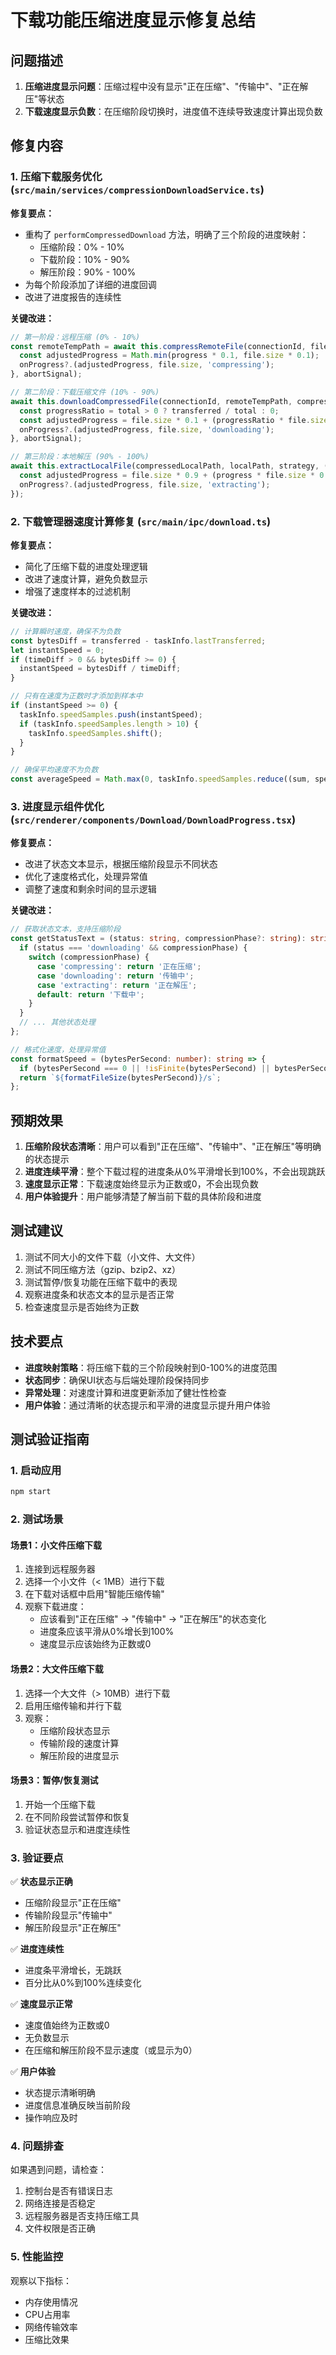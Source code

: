 # 下载功能压缩进度显示修复总结

## 问题描述

1. **压缩进度显示问题**：压缩过程中没有显示"正在压缩"、"传输中"、"正在解压"等状态
2. **下载速度显示负数**：在压缩阶段切换时，进度值不连续导致速度计算出现负数

## 修复内容

### 1. 压缩下载服务优化 (`src/main/services/compressionDownloadService.ts`)

**修复要点：**
- 重构了 `performCompressedDownload` 方法，明确了三个阶段的进度映射：
  - 压缩阶段：0% - 10%
  - 下载阶段：10% - 90%  
  - 解压阶段：90% - 100%
- 为每个阶段添加了详细的进度回调
- 改进了进度报告的连续性

**关键改进：**
```typescript
// 第一阶段：远程压缩 (0% - 10%)
const remoteTempPath = await this.compressRemoteFile(connectionId, file, strategy, (progress) => {
  const adjustedProgress = Math.min(progress * 0.1, file.size * 0.1);
  onProgress?.(adjustedProgress, file.size, 'compressing');
}, abortSignal);

// 第二阶段：下载压缩文件 (10% - 90%)
await this.downloadCompressedFile(connectionId, remoteTempPath, compressedLocalPath, (transferred, total) => {
  const progressRatio = total > 0 ? transferred / total : 0;
  const adjustedProgress = file.size * 0.1 + (progressRatio * file.size * 0.8);
  onProgress?.(adjustedProgress, file.size, 'downloading');
}, abortSignal);

// 第三阶段：本地解压 (90% - 100%)
await this.extractLocalFile(compressedLocalPath, localPath, strategy, (progress) => {
  const adjustedProgress = file.size * 0.9 + (progress * file.size * 0.1);
  onProgress?.(adjustedProgress, file.size, 'extracting');
});
```

### 2. 下载管理器速度计算修复 (`src/main/ipc/download.ts`)

**修复要点：**
- 简化了压缩下载的进度处理逻辑
- 改进了速度计算，避免负数显示
- 增强了速度样本的过滤机制

**关键改进：**
```typescript
// 计算瞬时速度，确保不为负数
const bytesDiff = transferred - taskInfo.lastTransferred;
let instantSpeed = 0;
if (timeDiff > 0 && bytesDiff >= 0) {
  instantSpeed = bytesDiff / timeDiff;
}

// 只有在速度为正数时才添加到样本中
if (instantSpeed >= 0) {
  taskInfo.speedSamples.push(instantSpeed);
  if (taskInfo.speedSamples.length > 10) {
    taskInfo.speedSamples.shift();
  }
}

// 确保平均速度不为负数
const averageSpeed = Math.max(0, taskInfo.speedSamples.reduce((sum, speed) => sum + speed, 0) / Math.max(1, taskInfo.speedSamples.length));
```

### 3. 进度显示组件优化 (`src/renderer/components/Download/DownloadProgress.tsx`)

**修复要点：**
- 改进了状态文本显示，根据压缩阶段显示不同状态
- 优化了速度格式化，处理异常值
- 调整了速度和剩余时间的显示逻辑

**关键改进：**
```typescript
// 获取状态文本，支持压缩阶段
const getStatusText = (status: string, compressionPhase?: string): string => {
  if (status === 'downloading' && compressionPhase) {
    switch (compressionPhase) {
      case 'compressing': return '正在压缩';
      case 'downloading': return '传输中';
      case 'extracting': return '正在解压';
      default: return '下载中';
    }
  }
  // ... 其他状态处理
};

// 格式化速度，处理异常值
const formatSpeed = (bytesPerSecond: number): string => {
  if (bytesPerSecond === 0 || !isFinite(bytesPerSecond) || bytesPerSecond < 0) return '0 B/s';
  return `${formatFileSize(bytesPerSecond)}/s`;
};
```

## 预期效果

1. **压缩阶段状态清晰**：用户可以看到"正在压缩"、"传输中"、"正在解压"等明确的状态提示
2. **进度连续平滑**：整个下载过程的进度条从0%平滑增长到100%，不会出现跳跃
3. **速度显示正常**：下载速度始终显示为正数或0，不会出现负数
4. **用户体验提升**：用户能够清楚了解当前下载的具体阶段和进度

## 测试建议

1. 测试不同大小的文件下载（小文件、大文件）
2. 测试不同压缩方法（gzip、bzip2、xz）
3. 测试暂停/恢复功能在压缩下载中的表现
4. 观察进度条和状态文本的显示是否正常
5. 检查速度显示是否始终为正数

## 技术要点

- **进度映射策略**：将压缩下载的三个阶段映射到0-100%的进度范围
- **状态同步**：确保UI状态与后端处理阶段保持同步
- **异常处理**：对速度计算和进度更新添加了健壮性检查
- **用户体验**：通过清晰的状态提示和平滑的进度显示提升用户体验

## 测试验证指南

### 1. 启动应用
```bash
npm start
```

### 2. 测试场景

#### 场景1：小文件压缩下载
1. 连接到远程服务器
2. 选择一个小文件（< 1MB）进行下载
3. 在下载对话框中启用"智能压缩传输"
4. 观察下载进度：
   - 应该看到"正在压缩" → "传输中" → "正在解压"的状态变化
   - 进度条应该平滑从0%增长到100%
   - 速度显示应该始终为正数或0

#### 场景2：大文件压缩下载
1. 选择一个大文件（> 10MB）进行下载
2. 启用压缩传输和并行下载
3. 观察：
   - 压缩阶段状态显示
   - 传输阶段的速度计算
   - 解压阶段的进度显示

#### 场景3：暂停/恢复测试
1. 开始一个压缩下载
2. 在不同阶段尝试暂停和恢复
3. 验证状态显示和进度连续性

### 3. 验证要点

✅ **状态显示正确**
- 压缩阶段显示"正在压缩"
- 传输阶段显示"传输中"
- 解压阶段显示"正在解压"

✅ **进度连续性**
- 进度条平滑增长，无跳跃
- 百分比从0%到100%连续变化

✅ **速度显示正常**
- 速度值始终为正数或0
- 无负数显示
- 在压缩和解压阶段不显示速度（或显示为0）

✅ **用户体验**
- 状态提示清晰明确
- 进度信息准确反映当前阶段
- 操作响应及时

### 4. 问题排查

如果遇到问题，请检查：
1. 控制台是否有错误日志
2. 网络连接是否稳定
3. 远程服务器是否支持压缩工具
4. 文件权限是否正确

### 5. 性能监控

观察以下指标：
- 内存使用情况
- CPU占用率
- 网络传输效率
- 压缩比效果
